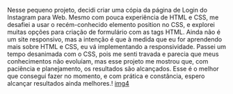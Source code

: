 Nesse pequeno projeto, decidi criar uma cópia da página de Login do Instagram para Web.
Mesmo com pouca experiência de HTML e CSS, me desafiei a usar o recém-conhecido elemento position no CSS, 
e explorei muitas opções para criação de formulário com as tags HTML.
Ainda não é um site responsivo, mas a intenção é que à medida que eu for aprendendo mais sobre HTML e CSS,
eu vá implementando a responsividade.
Passei um tempo desanimada com o CSS, pois me senti travada e parecia que meus conhecimentos não evoluíam, mas
esse projeto me mostrou que, com paciência e planejamento, os resultados são alcançados.
Esse é o melhor que consegui fazer no momento, e com prática e constância, espero alcançar resultados ainda melhores.!
[img4](https://user-images.githubusercontent.com/78294169/118767983-d5e12d80-b854-11eb-8372-332733894773.png)
